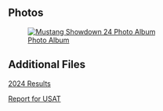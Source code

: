 ## Photos
<figure class='photo_album'>
  <a href="./mustang-showdown-24/photos">
  <img src='/projects_details/media/mustang-showdown-24/First_Place_2024.jpg' alt='Mustang Showdown 24 Photo Album' />
  <figcaption>Photo Album</figcaption>
  </a>
</figure>

## Additional Files

[2024 Results](https://docs.google.com/spreadsheets/d/10d0qrCvABImRJyWm-EiLY51QGX-v6ahU/edit?rtpof=true&sd=true)

[Report for USAT](https://docs.google.com/document/d/15BMyx8ttDVjSdtFbVBp4w0-WA1n48q_Y54j_Eq8TQDg/edit?usp=sharing)


